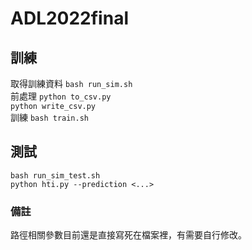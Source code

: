 # ADL2022final
## 訓練
取得訓練資料
`bash run_sim.sh`  
前處理
`python to_csv.py`  
`python write_csv.py`  
訓練
`bash train.sh`  
## 測試
`bash run_sim_test.sh`  
`python hti.py --prediction <...>`  

### 備註
路徑相關參數目前還是直接寫死在檔案裡，有需要自行修改。